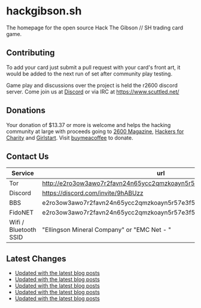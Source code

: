 # hackgibson.sh
The homepage for the open source Hack The Gibson // SH trading card game.


## Contributing

To add your card just submit a pull request with your card's front art, it would be added to the next run of set after community play testing.

Game play and discussions over the project is held the r2600 discord server. Come join us at [Discord](https://discord.com/invite/9hABUzz) or via IRC at https://www.scuttled.net/


## Donations

Your donation of $13.37 or more is welcome and helps the hacking community at large with proceeds going to [2600 Magazine](https://2600.com/), [Hackers for Charity](https://hackersforcharity.org) and [Girlstart](https://girlstart.org).  Visit [buymeacoffee](https://www.buymeacoffee.com/hackgibson.sh) to donate.


## Contact Us

Service | url
-|-
Tor | http://e2ro3ow3awo7r2favn24n65ycc2qmzkoayn5r57e3f56nvjwdcgg32ad.onion
Discord | https://discord.com/invite/9hABUzz
BBS | e2ro3ow3awo7r2favn24n65ycc2qmzkoayn5r57e3f56nvjwdcgg32ad.onion:23
FidoNET | e2ro3ow3awo7r2favn24n65ycc2qmzkoayn5r57e3f56nvjwdcgg32ad.onion:24554
Wifi / Bluetooth SSID | "Ellingson Mineral Company" or "EMC Net - <fidonet address>"

## Latest Changes
<!-- BLOG-POST-LIST:START -->
- [Updated with the latest blog posts](https://github.com/DFW2600/hackgibson.sh/commit/b5c6b848e1c642b1b251bee37d548519c31adbe0)
- [Updated with the latest blog posts](https://github.com/DFW2600/hackgibson.sh/commit/d8e1cbd7791985a7b092b8c32c099b27d1d2467e)
- [Updated with the latest blog posts](https://github.com/DFW2600/hackgibson.sh/commit/2bc5860c68914c67eb2726e0d17a64d84689d0f7)
- [Updated with the latest blog posts](https://github.com/DFW2600/hackgibson.sh/commit/4b0f98b8f16f8648c23351464ccdbc8b8689ce0f)
- [Updated with the latest blog posts](https://github.com/DFW2600/hackgibson.sh/commit/b286947be3daa73910aa5cc7fb97f49dc0b7dfa4)
<!-- BLOG-POST-LIST:END -->

